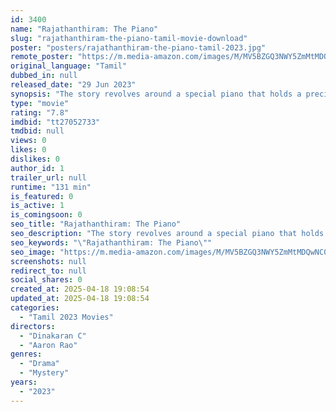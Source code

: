 ```yaml
---
id: 3400
name: "Rajathanthiram: The Piano"
slug: "rajathanthiram-the-piano-tamil-movie-download"
poster: "posters/rajathanthiram-the-piano-tamil-2023.jpg"
remote_poster: "https://m.media-amazon.com/images/M/MV5BZGQ3NWY5ZmMtMDQwNC00OWQ1LWFlZmYtZWViOGIxYTc2NjdkXkEyXkFqcGdeQXVyMTY3MjE5Mzcx._V1_SX300.jpg"
original_language: "Tamil"
dubbed_in: null
released_date: "29 Jun 2023"
synopsis: "The story revolves around a special piano that holds a precious secret. Many years ago, a man by the name of Arumugam receives a wooden box as a gift from an anonymous Englishmen for his kindness."
type: "movie"
rating: "7.8"
imdbid: "tt27052733"
tmdbid: null
views: 0
likes: 0
dislikes: 0
author_id: 1
trailer_url: null
runtime: "131 min"
is_featured: 0
is_active: 1
is_comingsoon: 0
seo_title: "Rajathanthiram: The Piano"
seo_description: "The story revolves around a special piano that holds a precious secret. Many years ago, a man by the name of Arumugam receives a wooden box as a gift from an anonymous Englishmen for his kindness."
seo_keywords: "\"Rajathanthiram: The Piano\""
seo_image: "https://m.media-amazon.com/images/M/MV5BZGQ3NWY5ZmMtMDQwNC00OWQ1LWFlZmYtZWViOGIxYTc2NjdkXkEyXkFqcGdeQXVyMTY3MjE5Mzcx._V1_SX300.jpg"
screenshots: null
redirect_to: null
social_shares: 0
created_at: 2025-04-18 19:08:54
updated_at: 2025-04-18 19:08:54
categories:
  - "Tamil 2023 Movies"
directors:
  - "Dinakaran C"
  - "Aaron Rao"
genres:
  - "Drama"
  - "Mystery"
years:
  - "2023"
---
```

